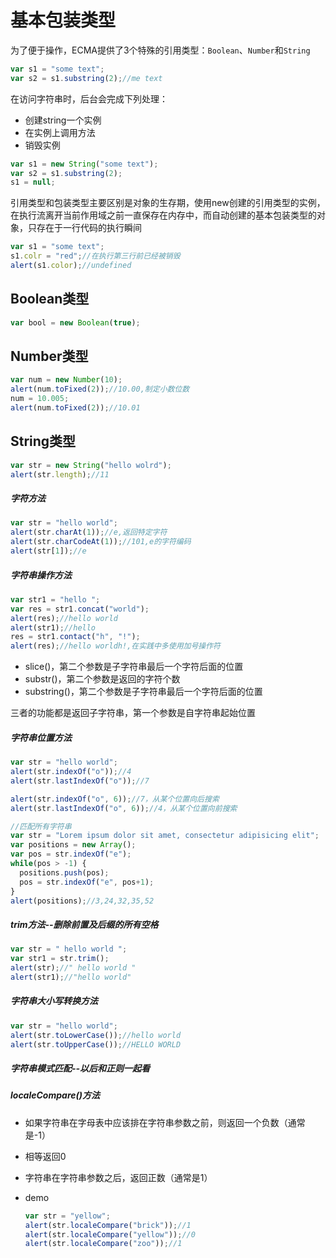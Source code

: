 # 基本包装类型

为了便于操作，ECMA提供了3个特殊的引用类型：`Boolean`、`Number`和`String`

```javascript
var	s1 = "some text";
var s2 = s1.substring(2);//me text
```

在访问字符串时，后台会完成下列处理：

- 创建string一个实例
- 在实例上调用方法
- 销毁实例

```javascript
var s1 = new String("some text");
var s2 = s1.substring(2);
s1 = null;
```

引用类型和包装类型主要区别是对象的生存期，使用new创建的引用类型的实例，在执行流离开当前作用域之前一直保存在内存中，而自动创建的基本包装类型的对象，只存在于一行代码的执行瞬间

```javascript
var s1 = "some text";
s1.colr = "red";//在执行第三行前已经被销毁
alert(s1.color);//undefined
```



## Boolean类型

```javascript
var bool = new Boolean(true);
```



## Number类型

```javascript
var num = new Number(10);
alert(num.toFixed(2));//10.00,制定小数位数
num = 10.005;
alert(num.toFixed(2));//10.01
```



## String类型

```javascript
var str = new String("hello wolrd");
alert(str.length);//11
```

##### 字符方法

```javascript
var str = "hello world";
alert(str.charAt(1));//e,返回特定字符
alert(str.charCodeAt(1));//101,e的字符编码
alert(str[1]);//e
```

##### 字符串操作方法

```javascript
var str1 = "hello ";
var res = str1.concat("world");
alert(res);//hello world
alert(str1);//hello
res = str1.contact("h", "!");
alert(res);//hello worldh!,在实践中多使用加号操作符
```

- slice()，第二个参数是子字符串最后一个字符后面的位置
- substr()，第二个参数是返回的字符个数
- substring()，第二个参数是子字符串最后一个字符后面的位置

三者的功能都是返回子字符串，第一个参数是自字符串起始位置

##### 字符串位置方法

```javascript
var str = "hello world";
alert(str.indexOf("o"));//4
alert(str.lastIndexOf("o"));//7

alert(str.indexOf("o", 6));//7，从某个位置向后搜索
alert(str.lastIndexOf("o", 6));//4，从某个位置向前搜索

//匹配所有字符串
var str = "Lorem ipsum dolor sit amet, consectetur adipisicing elit";
var positions = new Array();
var pos = str.indexOf("e");
while(pos > -1) {
  positions.push(pos);
  pos = str.indexOf("e", pos+1);
}
alert(positions);//3,24,32,35,52
```

##### trim方法--删除前置及后缀的所有空格

```javascript
var str = " hello world ";
var str1 = str.trim();
alert(str);//" hello world "
alert(str1);//"hello world"
```

##### 字符串大小写转换方法

```javascript
var str = "hello world";
alert(str.toLowerCase());//hello world
alert(str.toUpperCase());//HELLO WORLD
```

##### 字符串模式匹配--以后和正则一起看



##### localeCompare()方法

- 如果字符串在字母表中应该排在字符串参数之前，则返回一个负数（通常是-1）

- 相等返回0

- 字符串在字符串参数之后，返回正数（通常是1）

- demo

  ```javascript
  var str = "yellow";
  alert(str.localeCompare("brick"));//1
  alert(str.localeCompare("yellow"));//0
  alert(str.localeCompare("zoo"));//1
  ```



#####  






